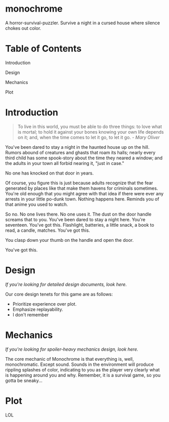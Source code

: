 monochrome
==========

A horror-survival-puzzler. Survive a night in a cursed house where silence chokes out color.

Table of Contents
=================
Introduction

Design

Mechanics

Plot

Introduction
============

> To live in this world, you must be able to do three things: 
> to love what is mortal; 
> to hold it against your bones knowing your own life depends on it; 
> and, when the time comes to let it go, to let it go.
>   *- Mary Oliver*

You've been dared to stay a night in the haunted house up on the hill. Rumors abound of creatures
and ghasts that roam its halls; nearly every third child has some spook-story about the time they
neared a window; and the adults in your town all forbid nearing it, "just in case."

No one has knocked on that door in years.

Of course, you figure this is just because adults recognize that the fear generated by places
like that make them havens for criminals sometimes. You're old enough that you might agree with 
that idea if there were ever any arrests in your little po-dunk town. Nothing happens here. 
Reminds you of that anime you used to watch.

So no. No one lives there. No one uses it. The dust on the door handle screams that to you.
You've been dared to stay a night here. You're seventeen. You've got this. Flashlight, batteries,
a little snack, a book to read, a candle, matches. You've got this. 

You clasp down your thumb on the handle and open the door. 

You've got this.

Design
======
*If you're looking for detailed design documents, look here.*

Our core design tenets for this game are as follows:
* Prioritize experience over plot. 
* Emphasize replayability.
* I don't remember

Mechanics
=========
*If you're looking for spoiler-heavy mechanics design, look here.*

The core mechanic of Monochrome is that everything is, well, monochromatic. Except sound. Sounds
in the environment will produce rippling splashes of color, indicating to you as the player very
clearly what is happening around you and why. Remember, it is a survival game, so you gotta be 
sneaky...

Plot
====

LOL
